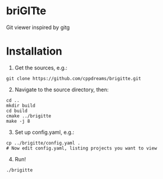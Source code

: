 # briGITte
Git viewer inspired by gitg

# Installation

1. Get the sources, e.g.:

```
git clone https://github.com/cppdreams/brigitte.git
```

2. Navigate to the source directory, then:

```
cd ..
mkdir build
cd build
cmake ../brigitte
make -j 8
```

3. Set up config.yaml, e.g.:

```
cp ../brigitte/config.yaml .
# Now edit config.yaml, listing projects you want to view
```

4. Run!

```
./brigitte
```
